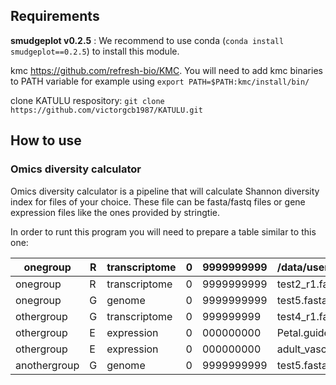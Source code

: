 
## Requirements

**smudgeplot v0.2.5** : We recommend to use conda (`conda install smudgeplot==0.2.5`) to install this module.  

kmc https://github.com/refresh-bio/KMC. You will need to add kmc binaries to PATH variable for example using `export PATH=$PATH:kmc/install/bin/`

clone KATULU respository: `git clone https://github.com/victorgcb1987/KATULU.git`

## How to use 

### Omics diversity calculator
Omics diversity calculator is a pipeline that will calculate Shannon diversity index for files of your choice. These file can be fasta/fastq files or gene expression files like the ones provided by stringtie.

In order to runt this program you will need to prepare a table similar to this one:

| onegroup | R | transcriptome | 0 | 9999999999 | /data/users/carpinterov/doctorado/test/test1_r1.fastq.gz,/data/users/carpinterov/doctorado/test/test1_r2.fastq.gz |
|---|---|---|---|---|---|
| onegroup | R | transcriptome | 0 | 9999999999 | test2_r1.fastq.gz,test2_r2.fastq.gz |
| onegroup | G | genome | 0 | 9999999999 | test5.fasta.gz |
| othergroup | G | transcriptome | 0 | 999999999 | test4_r1.fastq.gz,test4_r2.fastq.gz |
| othergroup | E | expression | 0 | 000000000 | Petal.guided.abund.tsv |
| othergroup |E | expression | 0 | 000000000  |adult_vascular_leaf.guided.abund.tsv |
| anothergroup | G  |genome | 0 | 9999999999 | test5.fasta.gz |

